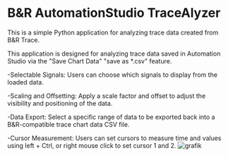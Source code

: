 # B&R AutomationStudio TraceAlyzer
This is a simple Python application for analyzing trace data created from B&amp;R Trace.

This application is designed for analyzing trace data saved in Automation Studio via the "Save Chart Data" "save as *.csv" feature.

-Selectable Signals: Users can choose which signals to display from the loaded data.

-Scaling and Offsetting: Apply a scale factor and offset to adjust the visibility and positioning of the data.

-Data Export: Select a specific range of data to be exported back into a B&R-compatible trace chart data CSV file.

-Cursor Measurement: Users can set cursors to measure time and values using left + Ctrl, or right mouse click to set cursor 1 and 2.
![grafik](https://github.com/user-attachments/assets/bcaedce1-921d-44a7-8e67-9a29299def28)
